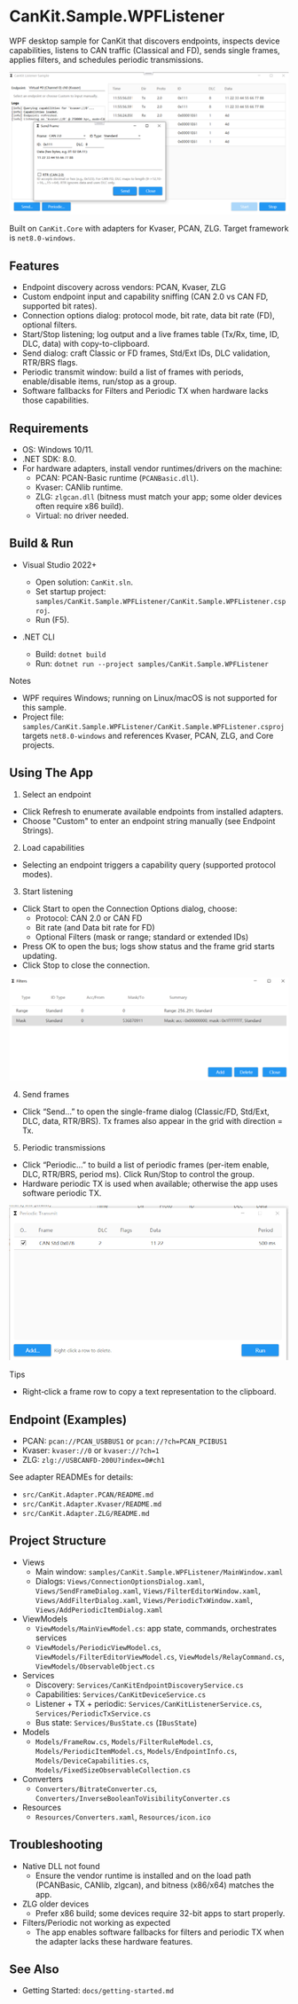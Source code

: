 # CanKit.Sample.WPFListener

WPF desktop sample for CanKit that discovers endpoints, inspects device capabilities, listens to CAN traffic (Classical and FD), sends single frames, applies filters, and schedules periodic transmissions.

![Preview](https://github.com/pkuyo/CanKit/blob/master/docs/pics/cankitdemo_preview1.png)

Built on `CanKit.Core` with adapters for Kvaser, PCAN, ZLG. 
Target framework is `net8.0-windows`.

## Features

- Endpoint discovery across vendors: PCAN, Kvaser, ZLG
- Custom endpoint input and capability sniffing (CAN 2.0 vs CAN FD, supported bit rates).
- Connection options dialog: protocol mode, bit rate, data bit rate (FD), optional filters.
- Start/Stop listening; log output and a live frames table (Tx/Rx, time, ID, DLC, data) with copy-to-clipboard.
- Send dialog: craft Classic or FD frames, Std/Ext IDs, DLC validation, RTR/BRS flags.
- Periodic transmit window: build a list of frames with periods, enable/disable items, run/stop as a group.
- Software fallbacks for Filters and Periodic TX when hardware lacks those capabilities.

## Requirements

- OS: Windows 10/11.
- .NET SDK: 8.0.
- For hardware adapters, install vendor runtimes/drivers on the machine:
  - PCAN: PCAN-Basic runtime (`PCANBasic.dll`).
  - Kvaser: CANlib runtime.
  - ZLG: `zlgcan.dll` (bitness must match your app; some older devices often require x86 build).
  - Virtual: no driver needed.

## Build & Run

- Visual Studio 2022+
  - Open solution: `CanKit.sln`.
  - Set startup project: `samples/CanKit.Sample.WPFListener/CanKit.Sample.WPFListener.csproj`.
  - Run (F5).

- .NET CLI
  - Build: `dotnet build`
  - Run: `dotnet run --project samples/CanKit.Sample.WPFListener`

Notes
- WPF requires Windows; running on Linux/macOS is not supported for this sample.
- Project file: `samples/CanKit.Sample.WPFListener/CanKit.Sample.WPFListener.csproj` targets `net8.0-windows` and references Kvaser, PCAN, ZLG, and Core projects.

## Using The App

1) Select an endpoint
- Click Refresh to enumerate available endpoints from installed adapters.
- Choose "Custom" to enter an endpoint string manually (see Endpoint Strings).

2) Load capabilities
- Selecting an endpoint triggers a capability query (supported protocol modes).

3) Start listening
- Click Start to open the Connection Options dialog, choose:
  - Protocol: CAN 2.0 or CAN FD
  - Bit rate (and Data bit rate for FD)
  - Optional Filters (mask or range; standard or extended IDs)
- Press OK to open the bus; logs show status and the frame grid starts updating.
- Click Stop to close the connection.

![SetFilter](https://github.com/pkuyo/CanKit/blob/master/docs/pics/cankitdemo_preview2.png)

4) Send frames
- Click “Send...” to open the single-frame dialog (Classic/FD, Std/Ext, DLC, data, RTR/BRS). Tx frames also appear in the grid with direction = Tx.

5) Periodic transmissions
- Click “Periodic...” to build a list of periodic frames (per-item enable, DLC, RTR/BRS, period ms). Click Run/Stop to control the group.
- Hardware periodic TX is used when available; otherwise the app uses software periodic TX.

![Periodic](https://github.com/pkuyo/CanKit/blob/master/docs/pics/cankitdemo_preview3.png)

Tips
- Right‑click a frame row to copy a text representation to the clipboard.

## Endpoint (Examples)

- PCAN: `pcan://PCAN_USBBUS1` or `pcan://?ch=PCAN_PCIBUS1`
- Kvaser: `kvaser://0` or `kvaser://?ch=1`
- ZLG: `zlg://USBCANFD-200U?index=0#ch1`

See adapter READMEs for details:
- `src/CanKit.Adapter.PCAN/README.md`
- `src/CanKit.Adapter.Kvaser/README.md`
- `src/CanKit.Adapter.ZLG/README.md`

## Project Structure

- Views
  - Main window: `samples/CanKit.Sample.WPFListener/MainWindow.xaml`
  - Dialogs: `Views/ConnectionOptionsDialog.xaml`, `Views/SendFrameDialog.xaml`, `Views/FilterEditorWindow.xaml`, `Views/AddFilterDialog.xaml`, `Views/PeriodicTxWindow.xaml`, `Views/AddPeriodicItemDialog.xaml`
- ViewModels
  - `ViewModels/MainViewModel.cs`: app state, commands, orchestrates services
  - `ViewModels/PeriodicViewModel.cs`, `ViewModels/FilterEditorViewModel.cs`, `ViewModels/RelayCommand.cs`, `ViewModels/ObservableObject.cs`
- Services
  - Discovery: `Services/CanKitEndpointDiscoveryService.cs`
  - Capabilities: `Services/CanKitDeviceService.cs`
  - Listener + TX + periodic: `Services/CanKitListenerService.cs`, `Services/PeriodicTxService.cs`
  - Bus state: `Services/BusState.cs` (`IBusState`)
- Models
  - `Models/FrameRow.cs`, `Models/FilterRuleModel.cs`, `Models/PeriodicItemModel.cs`, `Models/EndpointInfo.cs`, `Models/DeviceCapabilities.cs`, `Models/FixedSizeObservableCollection.cs`
- Converters
  - `Converters/BitrateConverter.cs`, `Converters/InverseBooleanToVisibilityConverter.cs`
- Resources
  - `Resources/Converters.xaml`, `Resources/icon.ico`

## Troubleshooting

- Native DLL not found
  - Ensure the vendor runtime is installed and on the load path (PCANBasic, CANlib, zlgcan), and bitness (x86/x64) matches the app.
- ZLG older devices
  - Prefer x86 build; some devices require 32-bit apps to start properly.
- Filters/Periodic not working as expected
  - The app enables software fallbacks for filters and periodic TX when the adapter lacks these hardware features.

## See Also

- Getting Started: `docs/getting-started.md`


